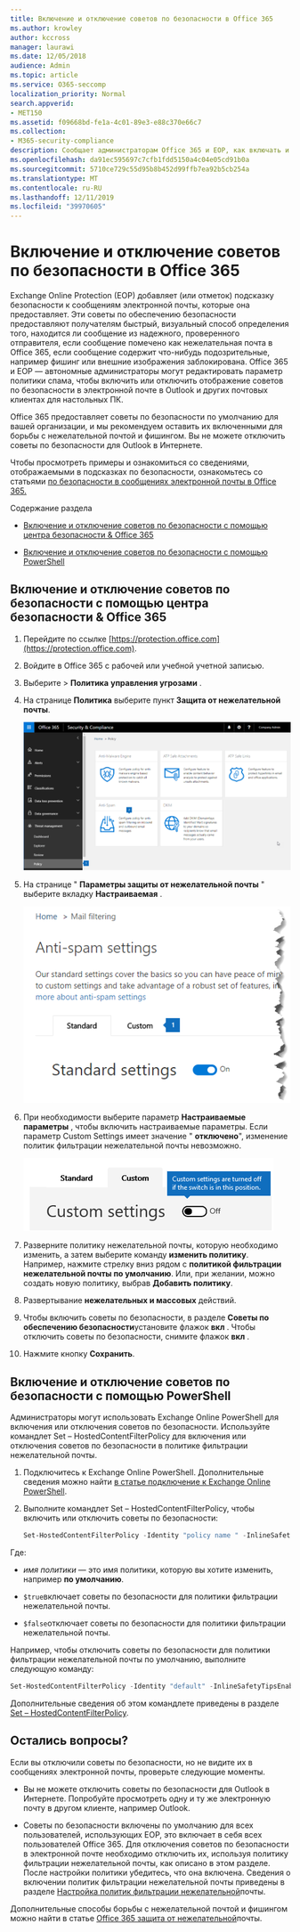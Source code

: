 ```yaml
---
title: Включение и отключение советов по безопасности в Office 365
ms.author: krowley
author: kccross
manager: laurawi
ms.date: 12/05/2018
audience: Admin
ms.topic: article
ms.service: O365-seccomp
localization_priority: Normal
search.appverid:
- MET150
ms.assetid: f09668bd-fe1a-4c01-89e3-e88c370e66c7
ms.collection:
- M365-security-compliance
description: Сообщает администраторам Office 365 и EOP, как включать и отключать советы по безопасности в сообщениях электронной почты.
ms.openlocfilehash: da91ec595697c7cfb1fdd5150a4c04e05cd91b0a
ms.sourcegitcommit: 5710ce729c55d95b8b452d99ffb7ea92b5cb254a
ms.translationtype: MT
ms.contentlocale: ru-RU
ms.lasthandoff: 12/11/2019
ms.locfileid: "39970605"
---
```

# <a name="enable-or-disable-safety-tips-in-office-365"></a>Включение и отключение советов по безопасности в Office 365

Exchange Online Protection (EOP) добавляет (или отметок) подсказку безопасности к сообщениям электронной почты, которые она предоставляет. Эти советы по обеспечению безопасности предоставляют получателям быстрый, визуальный способ определения того, находится ли сообщение из надежного, проверенного отправителя, если сообщение помечено как нежелательная почта в Office 365, если сообщение содержит что-нибудь подозрительные, например фишинг или внешние изображения заблокирована. Office 365 и EOP — автономные администраторы могут редактировать параметр политики спама, чтобы включить или отключить отображение советов по безопасности в электронной почте в Outlook и других почтовых клиентах для настольных ПК.

Office 365 предоставляет советы по безопасности по умолчанию для вашей организации, и мы рекомендуем оставить их включенными для борьбы с нежелательной почтой и фишингом. Вы не можете отключить советы по безопасности для Outlook в Интернете.

Чтобы просмотреть примеры и ознакомиться со сведениями, отображаемыми в подсказках по безопасности, ознакомьтесь со статьями [по безопасности в сообщениях электронной почты в Office 365.](safety-tips-in-office-365.md)

Содержание раздела

- [Включение и отключение советов по безопасности с помощью центра безопасности &amp; Office 365](enable-or-disable-safety-tips.md#SandCCsafetytip)

- [Включение и отключение советов по безопасности с помощью PowerShell](enable-or-disable-safety-tips.md#pshellsafetytip)

## <a name="to-enable-or-disable-safety-tips-by-using-the-office-365-security-amp-compliance-center"></a>Включение и отключение советов по безопасности с помощью центра безопасности &amp; Office 365
<a name="SandCCsafetytip"> </a>

1. Перейдите по ссылке [https://protection.office.com](https://protection.office.com).

2. Войдите в Office 365 с рабочей или учебной учетной записью.

3. Выберите \> **Политика** **управления угрозами** .

4. На странице **Политика** выберите пункт **Защита от нежелательной почты**.

    ![На этом снимке экрана показано, как получить страницу параметров защиты от нежелательной &amp; почты в центре безопасности и соответствия требованиям.](../media/b8eb2ee3-2eb1-4ea2-b138-f6d7fb2e23de.png)

5. На странице " **Параметры защиты от нежелательной почты** " выберите вкладку **Настраиваемая** .

    ![На этом снимке экрана показано расположение настраиваемой вкладки на странице параметров защиты от нежелательной почты &amp; в центре безопасности и соответствия требованиям.](../media/1d688d23-e6f3-4de5-84a7-e8ce31786193.png)

6. При необходимости выберите параметр **Настраиваемые параметры** , чтобы включить настраиваемые параметры. Если параметр Custom Settings имеет значение " **отключено**", изменение политик фильтрации нежелательной почты невозможно.

    ![На этом снимке экрана показаны пользовательские параметры политики фильтрации нежелательной почты.](../media/94f900ad-b556-4a31-a3ac-acfcd72e71b8.png)

7. Разверните политику нежелательной почты, которую необходимо изменить, а затем выберите команду **изменить политику**. Например, нажмите стрелку вниз рядом с **политикой фильтрации нежелательной почты по умолчанию**. Или, при желании, можно создать новую политику, выбрав **Добавить политику**.

8. Развертывание **нежелательных и массовых** действий.

9. Чтобы включить советы по безопасности, в разделе **Советы по обеспечению безопасности**установите флажок **вкл** . Чтобы отключить советы по безопасности, снимите флажок **вкл** .

10. Нажмите кнопку **Сохранить**.

## <a name="to-enable-or-disable-safety-tips-by-using-powershell"></a>Включение и отключение советов по безопасности с помощью PowerShell
<a name="pshellsafetytip"> </a>

Администраторы могут использовать Exchange Online PowerShell для включения или отключения советов по безопасности. Используйте командлет Set – HostedContentFilterPolicy для включения или отключения советов по безопасности в политике фильтрации нежелательной почты.

1. Подключитесь к Exchange Online PowerShell. Дополнительные сведения можно найти [в статье подключение к Exchange Online PowerShell](https://docs.microsoft.com/powershell/exchange/exchange-online/connect-to-exchange-online-powershell/connect-to-exchange-online-powershell).

2. Выполните командлет Set – HostedContentFilterPolicy, чтобы включить или отключить советы по безопасности:

   ```powershell
   Set-HostedContentFilterPolicy -Identity "policy name " -InlineSafetyTipsEnabled <$true | $false>
   ```

Где:

- *имя политики* — это имя политики, которую вы хотите изменить, например **по умолчанию**.

- `$true`включает советы по безопасности для политики фильтрации нежелательной почты.

- `$false`отключает советы по безопасности для политики фильтрации нежелательной почты.

Например, чтобы отключить советы по безопасности для политики фильтрации нежелательной почты по умолчанию, выполните следующую команду:

```powershell
Set-HostedContentFilterPolicy -Identity "default" -InlineSafetyTipsEnabled $false
```

Дополнительные сведения об этом командлете приведены в разделе [Set – HostedContentFilterPolicy](https://docs.microsoft.com/powershell/module/exchange/antispam-antimalware/set-hostedcontentfilterpolicy).

## <a name="still-need-help"></a>Остались вопросы?
<a name="pshellsafetytip"> </a>

Если вы отключили советы по безопасности, но не видите их в сообщениях электронной почты, проверьте следующие моменты.

- Вы не можете отключить советы по безопасности для Outlook в Интернете. Попробуйте просмотреть одну и ту же электронную почту в другом клиенте, например Outlook.

- Советы по безопасности включены по умолчанию для всех пользователей, использующих EOP, это включает в себя всех пользователей Office 365. Для отключения советов по безопасности в электронной почте необходимо отключить их, используя политику фильтрации нежелательной почты, как описано в этом разделе. После настройки политики убедитесь, что она включена. Сведения о включении политик фильтрации нежелательной почты приведены в разделе [Настройка политик фильтрации нежелательной](configure-your-spam-filter-policies.md)почты.

Дополнительные способы борьбы с нежелательной почтой и фишингом можно найти в статье [Office 365 защита от нежелательной](anti-spam-protection.md)почты.
